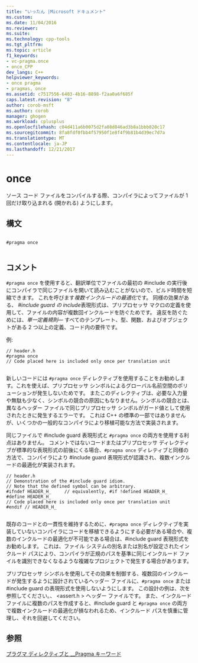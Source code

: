 ```yaml
---
title: "いったん |Microsoft ドキュメント"
ms.custom: 
ms.date: 11/04/2016
ms.reviewer: 
ms.suite: 
ms.technology: cpp-tools
ms.tgt_pltfrm: 
ms.topic: article
f1_keywords:
- vc-pragma.once
- once_CPP
dev_langs: C++
helpviewer_keywords:
- once pragma
- pragmas, once
ms.assetid: c7517556-6403-4b16-8898-f2aa0a6f685f
caps.latest.revision: "8"
author: corob-msft
ms.author: corob
manager: ghogen
ms.workload: cplusplus
ms.openlocfilehash: c04d411a6b0075d2fa08d846ad3b8a1bbb020c17
ms.sourcegitcommit: 8fa8fdf0fbb4f57950f1e8f4f9b81b4d39ec7d7a
ms.translationtype: MT
ms.contentlocale: ja-JP
ms.lasthandoff: 12/21/2017
---
```

# <a name="once"></a>once
ソース コード ファイルをコンパイルする際、コンパイラによってファイルが 1 回だけ取り込まれる (開かれる) ようにします。  
  
## <a name="syntax"></a>構文  
  
```  
  
#pragma once  
  
```  
  
## <a name="remarks"></a>コメント  
 `#pragma once` を使用すると、翻訳単位でファイルの最初の #include の実行後にコンパイラで同じファイルを開いて読み込むことがないので、ビルド時間を短縮できます。 これを呼びます*複数インクルードの最適化*です。 同様の効果がある、 *#include guard の include*表現形式は、プリプロセッサ マクロの定義を使用して、ファイルの内容が複数回インクルードを防ぐためです。 違反を防ぐためには、*単一定義規則*— すべてのテンプレート、型、関数、およびオブジェクトがある 2 つ以上の定義、コード内の要件です。  
  
 例:  
  
```  
// header.h  
#pragma once  
// Code placed here is included only once per translation unit  
  
```  
  
 新しいコードには `#pragma once` ディレクティブを使用することをお勧めします。これを使えば、プリプロセッサ シンボルによるグローバル名前空間のポリューションが発生しないためです。 またこのディレクティブは、必要な入力量や無駄も少なく、シンボルの競合の原因にもなりません。シンボルの競合とは、異なるヘッダー ファイルで同じプリプロセッサ シンボルがガード値として使用されたときに発生するエラーです。 これは C++ の標準の一部ではありませんが、いくつかの一般的なコンパイラにより移植可能な方法で実装されます。  
  
 同じファイルで #include guard 表現形式と `#pragma once` の両方を使用する利点はありません。 コメントではないコードまたはプリプロセッサ ディレクティブが標準的な表現形式の前後にくる場合、`#pragma once` ディレティブと同様の方法で、コンパイラにより #include guard 表現形式が認識され、複数インクルードの最適化が実装されます。  
  
```  
// header.h  
// Demonstration of the #include guard idiom.  
// Note that the defined symbol can be arbitrary.  
#ifndef HEADER_H_     // equivalently, #if !defined HEADER_H_  
#define HEADER_H_  
// Code placed here is included only once per translation unit  
#endif // HEADER_H_  
  
```  
  
 既存のコードとの一貫性を維持するために、`#pragma once` ディレクティブを実装していないコンパイラにコードを移植できるようにする必要がある場合や、複数のインクルードの最適化が不可能である場合は、#include guard 表現形式をお勧めします。 これは、ファイル システムの別名または別名が設定されたインクルード パスにより、コンパイラが正規のパスを基準に同じインクルード ファイルを識別できなくなるような複雑なプロジェクトで発生する場合があります。  
  
 プリプロセッサ シンボルを使用してその効果を制御する、複数回のインクルードが発生するように設計されているヘッダー ファイルに、`#pragma once` または #include guard の表現形式を使用しないようにします。 この設計の例は、次を参照してください。、 \<assert.h > ヘッダー ファイルです。 また、インクルード ファイルに複数のパスを作成すると、#include guard と `#pragma once` の両方で複数インクルードの最適化が損なわれるため、インクルード パスを慎重に管理し、それを回避してください。  
  
## <a name="see-also"></a>参照  
 [プラグマ ディレクティブと __Pragma キーワード](../preprocessor/pragma-directives-and-the-pragma-keyword.md)